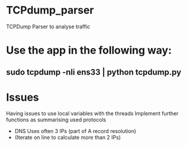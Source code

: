 # TCPdump_parser
TCPDump Parser to analyse traffic

# Use the app in the following way:
## sudo tcpdump -nli ens33 | python tcpdump.py

# Issues
Having issues to use local variables with the threads
Implement further functions as summarising used protocols
- DNS Uses often 3 IPs (part of A record resolution)
- (Iterate on line to calculate more than 2 IPs)
